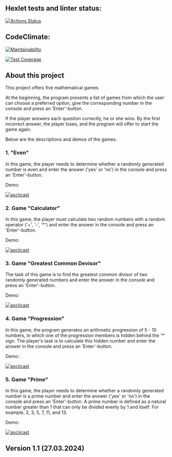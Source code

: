 ## Hexlet tests and linter status:
[![Actions Status](https://github.com/ElenaSolovyeva/java-project-lvl1/actions/workflows/hexlet-check.yml/badge.svg)](https://github.com/ElenaSolovyeva/java-project-lvl1/actions)

## CodeClimate:
[![Maintainability](https://api.codeclimate.com/v1/badges/51e08337c558b0172c7b/maintainability)](https://codeclimate.com/github/ElenaSolovyeva/java-project-lvl1/maintainability)

[![Test Coverage](https://api.codeclimate.com/v1/badges/51e08337c558b0172c7b/test_coverage)](https://codeclimate.com/github/ElenaSolovyeva/java-project-lvl1/test_coverage)

## About this project

This project offers five mathematical games. 

At the beginning, the program presents a list of games from which the user can choose a preferred option, give the corresponding number in the console and press an 'Enter'-button.

If the player answers each question correctly, he or she wins.
By the first incorrect answer, the player loses, and the program will offer to start the game again.
 
Below are the descriptions and demos of the games.

### 1. "Even"

In this game, the player needs to determine whether a randomly generated number is even and enter the answer ('yes' or 'no') in the console and press an 'Enter'-button.

Demo:
 
[![asciicast](https://asciinema.org/a/pbGbzVzMVAYf9iwGtZlWeyI1I.svg)](https://asciinema.org/a/pbGbzVzMVAYf9iwGtZlWeyI1I)


### 2. Game "Calculator"

In this game, the player must calculate two random numbers with a random operator ('+', '-', '*') and enter the answer in the console and press an 'Enter'-button.

Demo:
 
[![asciicast](https://asciinema.org/a/pbGbzVzMVAYf9iwGtZlWeyI1I.svg)](https://asciinema.org/a/pbGbzVzMVAYf9iwGtZlWeyI1I)


### 3. Game "Greatest Common Devisor"

The task of this game is to find the greatest common divisor of two randomly generated numbers and enter the answer in the console and press an 'Enter'-button.

Demo:

[![asciicast](https://asciinema.org/a/TlKVzJI0opi9HTGbjpbC4GBFM.svg)](https://asciinema.org/a/TlKVzJI0opi9HTGbjpbC4GBFM)


### 4. Game "Progression"

In this game, the program generates an arithmetic progression of 5 - 10 numbers, in which one of the progression members is hidden behind the '*' sign. The player's task is to calculate this hidden number and enter the answer in the console and press an 'Enter'-button.

Demo:

[![asciicast](https://asciinema.org/a/pu2ejDCkvdnUoMQ3GaoWdx6pO.svg)](https://asciinema.org/a/pu2ejDCkvdnUoMQ3GaoWdx6pO)

### 5. Game "Prime"
 
In this game, the player needs to determine whether a randomly generated number is a prime number and enter the answer ('yes' or 'no') in the console and press an 'Enter'-button. 
A prime number is defined as a natural number greater than 1 that can only be divided evenly by 1 and itself. For example, 2, 3, 5, 7, 11, and 13. 
 
 Demo:
 
[![asciicast](https://asciinema.org/a/wq7XDyNFF5y9c6lAqV6xKCGwT.svg)](https://asciinema.org/a/wq7XDyNFF5y9c6lAqV6xKCGwT)

## Version 1.1 (27.03.2024)
